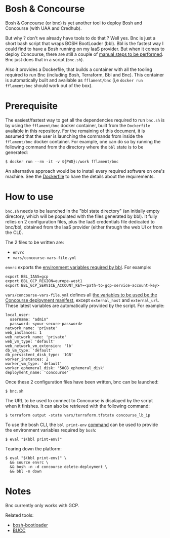 Bosh & Concourse
================

Bosh & Concourse (or bnc) is yet another tool to deploy Bosh and
Concourse (with UAA and Credhub).

But why ? don't we already have tools to do that ? Well yes. Bnc is
just a short bash script that wraps BOSH BootLoader (bbl). Bbl is the
fastest way I could find to have a Bosh running on my IaaS provider.
But when it comes to deploy Concourse, there are still a couple of
[manual steps to be performed][1]. Bnc just does that in a script
(`bnc.sh`).

Also it provides a Dockerfile, that builds a container with all the
tooling required to run Bnc (including Bosh, Terraform, Bbl and
Bnc). This container is automatically built and available as
`fflament/bnc` (i,e `docker run fflament/bnc` should work out of the
box).


Prerequisite
============

The easiest/fastest way to get all the dependencies required to run
`bnc.sh` is by using the `fflament/bnc` docker container, built from
the `Dockerfile` available in this repository. For the remaining of
this document, it is assumed that the user is launching the commands
from inside the `fflament/bnc` docker container. For example, one can
do so by running the following command from the directory where the
`bbl` state is to be generated:

```
$ docker run --rm -it -v ${PWD}:/work fflament/bnc
```

An alternative approach would be to install every required software on
one's machine. See the [Dockerfile][6] to have the details about the
requirements.


How to use
==========

`bnc.sh` needs to be launched in the "bbl state directory" (an
initially empty directory, which will be populated with the files
generated by bbl). It fully relies on 2 configuration files, plus the
IaaS credentials file dedicated to bnc/bbl, obtained from the IaaS
provider (either through the web UI or from the CLI).

The 2 files to be written are:

* `envrc`
* `vars/concourse-vars-file.yml`

`envrc` exports the [environment variables required by bbl][4]. For
example:

```
export BBL_IAAS=gcp
export BBL_GCP_REGION=europe-west1
export BBL_GCP_SERVICE_ACCOUNT_KEY=<path-to-gcp-service-account-key>
```

`vars/concourse-vars-file.yml` defines all [the variables to be used
be the Concourse deployment manifest][1], except `external_host` and
`external_url`. These latest variables are automatically provided by
the script. For example:

```
local_user:
  username: "admin"
  password: <your-secure-password>
network_name: 'private'
web_instances: 1
web_network_name: 'private'
web_vm_type: 'default'
web_network_vm_extension: 'lb'
db_vm_type: 'default'
db_persistent_disk_type: '1GB'
worker_instances: 2
worker_vm_type: 'default'
worker_ephemeral_disk: '50GB_ephemeral_disk'
deployment_name: 'concourse'
```

Once these 2 configuration files have been written, bnc can be
launched:

```
$ bnc.sh
```

The URL to be used to connect to Concourse is displayed by the script
when it finishes. It can also be retrieved with the following command:

```
$ terraform output -state vars/terraform.tfstate concourse_lb_ip
```

To use the bosh CLI, the `bbl print-env` [command][5] can be used to
provide the environment variables required by `bosh`:

```
$ eval "$(bbl print-env)"
```

Tearing down the platform:

```
$ eval "$(bbl print-env)" \
  && source envrc \
  && bosh -n -d concourse delete-deployment \
  && bbl -n down
```


Notes
=====

Bnc currently only works with GCP.

Related tools:
* [bosh-bootloader][2]
* [BUCC][3]


[1]: https://github.com/cloudfoundry/bosh-bootloader/blob/master/docs/concourse.md
[2]: https://github.com/cloudfoundry/bosh-bootloader
[3]: https://github.com/starkandwayne/bucc
[4]: https://github.com/cloudfoundry/bosh-bootloader/blob/master/docs/getting-started-gcp.md
[5]: https://github.com/cloudfoundry/bosh-bootloader/blob/master/docs/howto-target-bosh-director.md
[6]: https://github.com/FlorentFlament/bosh-n-concourse/blob/master/Dockerfile
